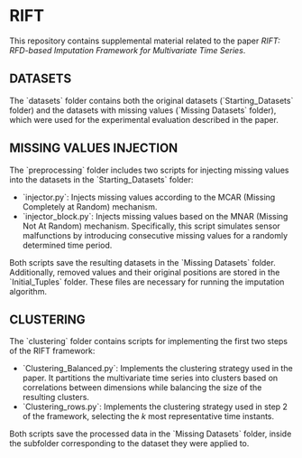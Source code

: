 # RIFT


This repository contains supplemental material related to the paper *RIFT: RFD-based Imputation Framework for Multivariate Time Series*.

## DATASETS

The \`datasets\` folder contains both the original datasets (\`Starting_Datasets\` folder) and the datasets with missing values (\`Missing Datasets\` folder), which were used for the experimental evaluation described in the paper.

## MISSING VALUES INJECTION

The \`preprocessing\` folder includes two scripts for injecting missing values into the datasets in the \`Starting_Datasets\` folder:

- \`injector.py\`: Injects missing values according to the MCAR (Missing Completely at Random) mechanism.
- \`injector_block.py\`: Injects missing values based on the MNAR (Missing Not At Random) mechanism. Specifically, this script simulates sensor malfunctions by introducing consecutive missing values for a randomly determined time period.

Both scripts save the resulting datasets in the \`Missing Datasets\` folder. Additionally, removed values and their original positions are stored in the \`Initial_Tuples\` folder. These files are necessary for running the imputation algorithm.

## CLUSTERING

The \`clustering\` folder contains scripts for implementing the first two steps of the RIFT framework:

- \`Clustering_Balanced.py\`: Implements the clustering strategy used in the paper. It partitions the multivariate time series into clusters based on correlations between dimensions while balancing the size of the resulting clusters.
- \`Clustering_rows.py\`: Implements the clustering strategy used in step 2 of the framework, selecting the *k* most representative time instants.

Both scripts save the processed data in the \`Missing Datasets\` folder, inside the subfolder corresponding to the dataset they were applied to.
